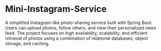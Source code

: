 # Mini-Instagram-Service
A simplified Instagram-like photo-sharing service built with Spring Boot. Users can upload photos, follow others, and view their personalized news feed. The project focuses on high availability, scalability, and efficient retrieval of photos using a combination of relational databases, object storage, and caching.
